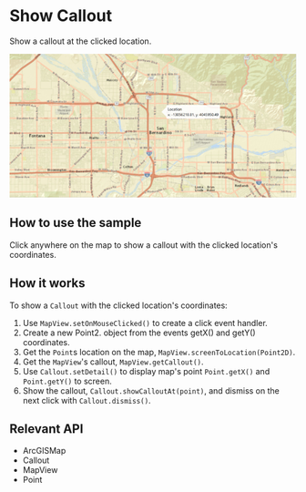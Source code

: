 # Show Callout

Show a callout at the clicked location.

![](ShowCallout.png)

## How to use the sample

Click anywhere on the map to show a callout with the clicked location's coordinates.

## How it works

To show a `Callout` with the clicked location's coordinates:

1.  Use `MapView.setOnMouseClicked()` to create a click event handler.
2.  Create a new Point2.  object from the events getX() and getY() coordinates.
3.  Get the `Point`s location on the map, `MapView.screenToLocation(Point2D)`.
4.  Get the `MapView`'s callout, `MapView.getCallout()`.
5.  Use `Callout.setDetail()` to display map's point `Point.getX()` and `Point.getY()` to screen.
6.  Show the callout, `Callout.showCalloutAt(point)`, and dismiss on the next click with `Callout.dismiss()`.

## Relevant API

*   ArcGISMap
*   Callout
*   MapView
*   Point
